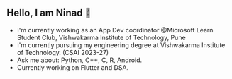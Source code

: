## Hello, I am Ninad 👋

- I'm currently working as an App Dev coordinator @Microsoft Learn Student Club, Vishwakarma Institute of Technology, Pune
- I'm currently pursuing my engineering degree at Vishwakarma Institute of Technology. (CSAI 2023-27)
- Ask me about: Python, C++, C, R, Android.
- Currently working on Flutter and DSA.


<!--
**ninadbelorkar/ninadbelorkar** is a ✨ _special_ ✨ repository because its `README.md` (this file) appears on your GitHub profile.

Here are some ideas to get you started:

- 🔭 I’m currently working on ...
- 🌱 I’m currently learning ...
- 👯 I’m looking to collaborate on ...
- 🤔 I’m looking for help with ...
- 💬 Ask me about ...
- 📫 How to reach me: ...
- 😄 Pronouns: ...
- ⚡ Fun fact: ...
-->
